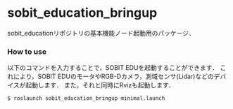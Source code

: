 # sobit_education_bringup

sobit_educationリポジトリの基本機能ノード起動用のパッケージ．

### How to use
以下のコマンドを入力することで，SOBIT EDUを起動することができます．
これにより，SOBIT EDUのモータやRGB-Dカメラ，測域センサ(Lidar)などのデバイスが起動します．
また，それと同時にRvizも起動します．

```bash:
$ roslaunch sobit_education_bringup minimal.launch
```
